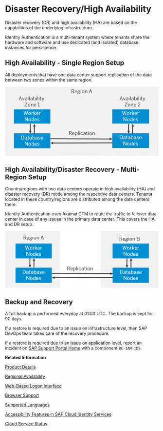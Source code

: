 <!-- loio2c1a05526b1f4f288e15ad420c4202ff -->

# Disaster Recovery/High Availability

Disaster recovery \(DR\) and high availability \(HA\) are based on the capabilities of the underlying infrastructure.



Identity Authentication is a multi-tenant system where tenants share the hardware and software and use dedicated \(and isolated\) database instances for persistence.



<a name="loio2c1a05526b1f4f288e15ad420c4202ff__section_twq_csh_lkb"/>

## High Availability - Single Region Setup

All deployments that have one data center support replication of the data between two zones within the same region.

![](images/Identity_Authentication_High_Availability_Setup_-_Single_Region_53bb09a.png)



<a name="loio2c1a05526b1f4f288e15ad420c4202ff__section_p3w_csh_lkb"/>

## High Availability/Disaster Recovery - Multi-Region Setup

Country/regions with two data centers operate in high availability \(HA\) and disaster recovery \(DR\) mode among the respective data centers. Tenants located in these country/regions are distributed among the data centers there.

Identity Authentication uses Akamai GTM to route the traffic to failover data center in case of any issues in the primary data center. This covers the HA and DR setup.

![](images/Identity_Authentication_High_Availability_-_Multi-Region_dbdd6ce.png)



<a name="loio2c1a05526b1f4f288e15ad420c4202ff__section_lbc_cbw_w4b"/>

## Backup and Recovery

A full backup is performed everyday at 01:00 UTC. The backup is kept for 90 days.

If a restore is required due to an issue on infrastructure level, then SAP DevOps team takes care of the recovery procedure.

If a restore is required due to an issue on application level, report an incident on [SAP Support Portal Home](https://support.sap.com/en/index.html) with a component `BC-IAM-IDS`.

**Related Information**  


[Product Details](product-details-4d404b1.md)

[Regional Availability](regional-availability-be600ca.md "Tenants are deployed on the productive domains accounts.ondemand.com and accounts.cloud.sap.")

[Web-Based Logon Interface](web-based-logon-interface-8e40afc.md "Service providers that delegate authentication to Identity Authentication can use two types of visualization of the web-based user interfaces for the logon pages of their applications.")

[Browser Support](browser-support-0741076.md "Information on the supported browser version for the administration console, and the end user screens of SAP Cloud Identity Services.")

[Supported Languages](supported-languages-0ea634d.md "Information on the supported languages for the administration console, and the end user screens of Identity Authentication.")

[Accessibility Features in SAP Cloud Identity Services](accessibility-features-in-sap-cloud-identity-services-c7b544b.md "To optimize your experience of SAP Cloud Identity Services, SAP Cloud Identity Services tools provide features and settings that help you use the software efficiently.")

[Cloud Service Status](https://www.sap.com/about/trust-center/cloud-service-status.html)

